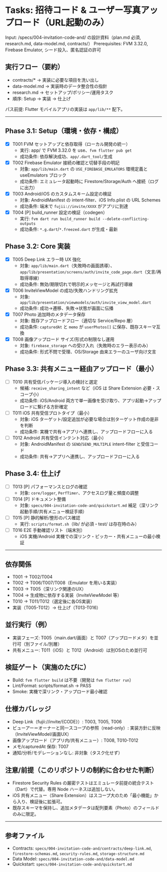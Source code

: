 # Tasks: 招待コード & ユーザー写真アップロード（URL起動のみ）

Input: /specs/004-invitation-code-and/ の設計資料（plan.md 必須, research.md, data-model.md, contracts/）
Prerequisites: FVM 3.32.0, Firebase Emulator, シード投入、匿名認証の許可

## 実行フロー（要約）
- contracts/* → 実装に必要な項目を洗い出し
- data-model.md → 実装時のデータ整合性の指針
- research.md → セットアップ/ポリシー/運用タスク
- 順序: Setup → 実装 → 仕上げ

パス前提: Flutter モバイルアプリの実装は `app/lib/**` 配下。

---

## Phase 3.1: Setup（環境・依存・構成）
- [x] T001 FVM セットアップと依存取得（ローカル開発の統一）
  - 実行: app/ で FVM 3.32.0 を use、`fvm flutter pub get`
  - 成功条件: 依存解決成功、`app/.dart_tool/`生成
- [x] T002 Firebase Emulator 接続の確認と切替手段の明記
  - 対象: `app/lib/main.dart` の `USE_FIREBASE_EMULATORS` 環境定義と useEmulators ブロック
  - 成功条件: エミュレータ起動時に Firestore/Storage/Auth へ接続（ログに出力）
- [x] T003 Android/iOS のカスタムスキーム設定の検証
  - 対象: AndroidManifest の intent-filter、iOS Info.plist の URL Schemes
  - 成功条件: 端末で `fujii://invite/XXXX` がアプリに到達
- [x] T004 [P] build_runner 設定の検証（codegen）
  - 実行: `fvm dart run build_runner build --delete-conflicting-outputs`
  - 成功条件: `*.g.dart`/`*.freezed.dart` が生成・最新

## Phase 3.2: Core 実装
- [x] T005 Deep Link エラー時 UX 強化
  - 対象: `app/lib/main.dart`（失敗時の画面誘導）、`app/lib/presentation/screens/auth/invite_code_page.dart`（文言/再取得導線）
  - 成功条件: 無効/期限切れで明示的メッセージと再試行導線
- [x] T006 InviteViewModel の成功/失敗ハンドリング拡充
  - 対象: `app/lib/presentation/viewmodels/auth/invite_view_model.dart`
  - 成功条件: 成功→遷移、失敗→状態が画面に伝播
- [x] T007 Photo 追加時のメタデータ保存
  - 対象: 既存アップロードフロー（適切な Service/Repo 層）
  - 成功条件: `capturedAt` と `memo` が `userPhotos[]` に保存、既存スキーマ互換
- [x] T008 画像アップロード サイズ/形式の制限なし運用
  - 対象: `firebase_storage` への受け入れ（失敗時のエラー表示のみ）
  - 成功条件: 形式不問で受理、OS/Storage 由来エラーのユーザ向け文言

 

## Phase 3.3: 共有メニュー経由アップロード（最小）
- [ ] T010 共有受信パッケージ導入の検討と選定
  - 候補: `receive_sharing_intent` など（iOS は Share Extension 必要・スコープ小）
  - 成功条件: iOS/Android 両方で単一画像を受け取り、アプリ起動→アップロードに繋げる方針確定
- [ ] T011 iOS 共有受信プロトタイプ（最小）
  - 対象: iOS ターゲット/設定追加が必要な場合は別ターゲット作成の是非を判断
  - 成功条件: 実機で共有→アプリへ連携し、アップロードフローに入る
- [ ] T012 Android 共有受信インテント対応（最小）
  - 対象: AndroidManifest の `SEND`/`SEND_MULTIPLE` intent-filter と受信コード
  - 成功条件: 共有→アプリへ連携し、アップロードフローに入る

## Phase 3.4: 仕上げ
- [ ] T013 [P] パフォーマンスとログの確認
  - 対象: `core/logger`, `PerfTimer`、アクセスログ量と頻度の調整
- [ ] T014 [P] ドキュメント整備
  - 対象: `specs/004-invitation-code-and/quickstart.md` 補足（深リンク起動手順/共有メニュー検証手順）
- [ ] T015 [P] 静的解析/整形のパス確認
  - 実行: `scripts/format.sh`（lib/ が必須・test/ は存在時のみ）
- [ ] T016 E2E 手動確認リスト（端末別）
  - iOS 実機/Android 実機での深リンク・ピッカー・共有メニューの最小検証

---

## 依存関係
- T001 → T002/T004
- T002 → T006/T007/T008（Emulator を用いる実装）
- T003 → T005（深リンク関連のUX）
- T004 → 生成物に依存する実装（InviteViewModel 等）
- T010 → T011/T012（選定後に各OS実装）
- 実装（T005-T012）→ 仕上げ（T013-T016）

## 並行実行（例）
- 実装フェーズ: T005（main.dart/画面）と T007（アップロードメタ）を並行可（別ファイル/別層）
- 共有メニュー: T011（iOS）と T012（Android）は別OSのため並行可

## 検証ゲート（実施のたびに）
- Build: `fvm flutter build` は不要（開発は `fvm flutter run`）
- Lint/Format: scripts/format.sh → PASS
- Smoke: 実機で深リンク・アップロード最小確認

## 仕様カバレッジ
- Deep Link（fujii://invite/{CODE}）: T003, T005, T006
- ビューアー＝オーナーと同一スコープの参照（read-only）: 実装方針に反映（InviteViewModel/画面UX）
- 画像アップロード（アプリ内/共有メニュー）: T008, T010-T012
- メモ/capturedAt 保存: T007
- 通知/分析/モデレーションなし: 非対象（タスク化せず）
  

## 注意/前提（このリポジトリの制約に合わせた判断）
- Firestore Security Rules の厳密テストはエミュレータ前提の統合テスト（Dart）で代替。専用 Node ハーネスは追加しない。
- iOS 共有メニュー（Share Extension）はスコープ大のため「最小機能」から入り、検証後に拡張可。
- 既存スキーマを保持し、追加メタデータは配列要素（Photo）のフィールドのみに限定。

---

## 参考ファイル
- Contracts: `specs/004-invitation-code-and/contracts/deep-link.md`, `firestore-schemas.md`, `security-rules.md`, `storage-structure.md`
- Data Model: `specs/004-invitation-code-and/data-model.md`
- Quickstart: `specs/004-invitation-code-and/quickstart.md`
